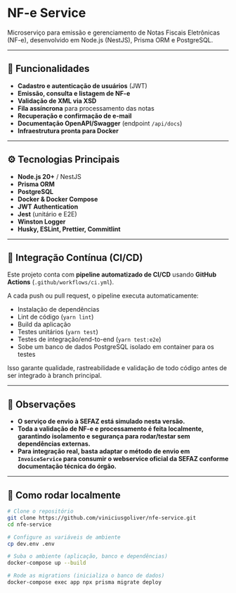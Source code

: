 # NF-e Service

Microserviço para emissão e gerenciamento de Notas Fiscais Eletrônicas (NF-e), desenvolvido em Node.js (NestJS), Prisma ORM e PostgreSQL.

---

## 🚀 Funcionalidades

- **Cadastro e autenticação de usuários** (JWT)
- **Emissão, consulta e listagem de NF-e**
- **Validação de XML via XSD**
- **Fila assíncrona** para processamento das notas
- **Recuperação e confirmação de e-mail**
- **Documentação OpenAPI/Swagger** (endpoint `/api/docs`)
- **Infraestrutura pronta para Docker**

---

## ⚙️ Tecnologias Principais

- **Node.js 20+** / NestJS
- **Prisma ORM**
- **PostgreSQL**
- **Docker & Docker Compose**
- **JWT Authentication**
- **Jest** (unitário e E2E)
- **Winston Logger**
- **Husky, ESLint, Prettier, Commitlint**

---

## 🤖 Integração Contínua (CI/CD)

Este projeto conta com **pipeline automatizado de CI/CD** usando **GitHub Actions** (`.github/workflows/ci.yml`).

A cada push ou pull request, o pipeline executa automaticamente:

- Instalação de dependências
- Lint de código (`yarn lint`)
- Build da aplicação
- Testes unitários (`yarn test`)
- Testes de integração/end-to-end (`yarn test:e2e`)
- Sobe um banco de dados PostgreSQL isolado em container para os testes

Isso garante qualidade, rastreabilidade e validação de todo código antes de ser integrado à branch principal.

---

## 📝 Observações

- **O serviço de envio à SEFAZ está simulado nesta versão.**
- **Toda a validação de NF-e e processamento é feita localmente, garantindo isolamento e segurança para rodar/testar sem dependências externas.**
- **Para integração real, basta adaptar o método de envio em `InvoiceService` para consumir o webservice oficial da SEFAZ conforme documentação técnica do órgão.**

---

## 🏁 Como rodar localmente

```bash
# Clone o repositório
git clone https://github.com/viniciusgoliver/nfe-service.git
cd nfe-service

# Configure as variáveis de ambiente
cp dev.env .env

# Suba o ambiente (aplicação, banco e dependências)
docker-compose up --build

# Rode as migrations (inicializa o banco de dados)
docker-compose exec app npx prisma migrate deploy
```
